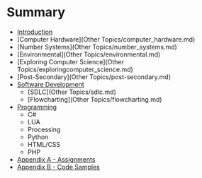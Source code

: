 # Summary

* [Introduction](README.md)
* [Computer Hardware](Other Topics/computer_hardware.md)
* [Number Systems](Other Topics/number_systems.md)
* [Environmental](Other Topics/environmental.md)
* [Exploring Computer Science](Other Topics/exploringcomputer_science.md)
* [Post-Secondary](Other Topics/post-secondary.md)
* [Software Development](software_development.md)
   * [SDLC](Other Topics/sdlc.md)
   * [Flowcharting](Other Topics/flowcharting.md)
* [Programming](programming.md)
   * C#
   * LUA
   * Processing
   * Python
   * HTML/CSS
   * PHP
* [Appendix A - Assignments](appendix_a_-_assignments.md)
* [Appendix B - Code Samples](appendix_b_-_code_samples.md)

